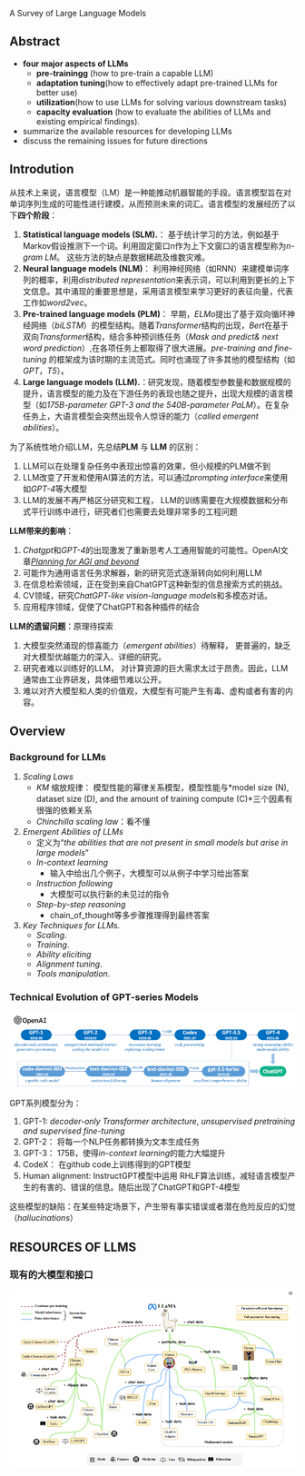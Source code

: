 A Survey of Large Language Models
## Abstract
-  **four major aspects of LLMs**
    - **pre-trainingg** (how to pre-train a capable LLM)
    - **adaptation tuning**(how to effectively adapt pre-trained LLMs for better use)
    - **utilization**(how to use LLMs for solving various downstream tasks)
    - **capacity evaluation** (how to evaluate the abilities of LLMs and existing empirical findings).
 -  summarize the available resources for developing LLMs
 -  discuss the remaining issues for future directions

## Introdution
从技术上来说，语言模型（LM）是一种能推动机器智能的手段。语言模型旨在对单词序列生成的可能性进行建模，从而预测未来的词汇。语言模型的发展经历了以下**四个阶段**：
1. **Statistical language models (SLM).**： 基于统计学习的方法，例如基于Markov假设推测下一个词。利用固定窗口n作为上下文窗口的语言模型称为*n-gram LM*。 这些方法的缺点是数据稀疏及维数灾难。
2. **Neural language models (NLM)**： 利用神经网络（如RNN）来建模单词序列的概率，利用*distributed representation*来表示词，可以利用到更长的上下文信息。其中涌现的重要思想是，采用语言模型来学习更好的表征向量，代表工作如*word2vec*。
3. **Pre-trained language models (PLM)**： 早期，*ELMo*提出了基于双向循环神经网络（*biLSTM*）的模型结构。随着*Transformer*结构的出现，*Bert*在基于双向*Transformer*结构，结合多种预训练任务（*Mask and predict& next word prediction*）,在各项任务上都取得了很大进展。*pre-training and fine-tuning* 的框架成为该时期的主流范式。同时也涌现了许多其他的模型结构（如*GPT*，*T5*）。
4. **Large language models (LLM).**：研究发现，随着模型参数量和数据规模的提升，语言模型的能力及在下游任务的表现也随之提升，出现大规模的语言模型（如*175B-parameter GPT-3 and the 540B-parameter PaLM*）。在复杂任务上，大语言模型会突然出现令人惊讶的能力（*called emergent abilities*）。
  
为了系统性地介绍LLM，先总结**PLM** 与 **LLM** 的区别：
1. LLM可以在处理复杂任务中表现出惊喜的效果，但小规模的PLM做不到
2. LLM改变了开发和使用AI算法的方法，可以通过*prompting interface*来使用如*GPT-4*等大模型
3. LLM的发展不再严格区分研究和工程， LLM的训练需要在大规模数据和分布式平行训练中进行，研究者们也需要去处理非常多的工程问题

**LLM带来的影响**：
1. *Chatgpt*和*GPT-4*的出现激发了重新思考人工通用智能的可能性。OpenAI文章[*Planning for AGI and beyond*](https://openai.com/blog/planning-for-agi-and-beyond)
2. 可能作为通用语言任务求解器，新的研究范式逐渐转向如何利用LLM
3. 在信息检索领域，正在受到来自ChatGPT这种新型的信息搜索方式的挑战。
4. CV领域，研究*ChatGPT-like vision-language models*和多模态对话。
5. 应用程序领域，促使了ChatGPT和各种插件的结合

**LLM的遗留问题**：原理待探索
1. 大模型突然涌现的惊喜能力（*emergent abilities*）待解释， 更普遍的，缺乏对大模型优越能力的深入、详细的研究。
2. 研究者难以训练好的LLM， 对计算资源的巨大需求太过于昂贵。因此，LLM通常由工业界研发，具体细节难以公开。
3. 难以对齐大模型和人类的价值观，大模型有可能产生有毒、虚构或者有害的内容。

## **Overview**
### **Background for LLMs**
1. *Scaling Laws*
    - $KM$ 缩放规律： 模型性能的幂律关系模型，模型性能与*model size (N), dataset size (D), and the amount of training compute (C)*三个因素有很强的依赖关系
    - *Chinchilla scaling law*：看不懂
2. *Emergent Abilities of LLMs*
    - 定义为“*the abilities that are not present in small models but arise in large models*”
    - *In-context learning*
        - 输入中给出几个例子，大模型可以从例子中学习给出答案
    - *Instruction following*
        - 大模型可以执行新的未见过的指令
    -  *Step-by-step reasoning*
        - chain_of_thought等多步骤推理得到最终答案
3. *Key Techniques for LLMs.*
    - *Scaling*.
    - *Training*.
    - *Ability eliciting*
    - *Alignment tuning*.
    - *Tools manipulation*.

### **Technical Evolution of GPT-series Models**

<div align=center>
<img src=https://github.com/jiayuchennlp/reading_papers/blob/main/%E5%A4%A7%E6%A8%A1%E5%9E%8B/pictures/image1.png/>
</div>

GPT系列模型分为：
1. GPT-1:  *decoder-only Transformer architecture*, *unsupervised pretraining and supervised fine-tuning*
2. GPT-2： 将每一个NLP任务都转换为文本生成任务
3. GPT-3： 175B，使得*in-context learning*的能力大幅提升
4. CodeX： 在github code上训练得到的GPT模型
6. Human alignment: InstructGPT模型中运用 RHLF算法训练，减轻语言模型产生的有害的、错误的信息。随后出现了ChatGPT和GPT-4模型

这些模型的缺陷：在某些特定场景下，产生带有事实错误或者潜在危险反应的幻觉（*hallucinations*）

## **RESOURCES OF LLMS**

### 现有的大模型和接口

<div align=center>
<img src=https://github.com/jiayuchennlp/reading_papers/blob/main/%E5%A4%A7%E6%A8%A1%E5%9E%8B/pictures/image.png/>
</div>









   
